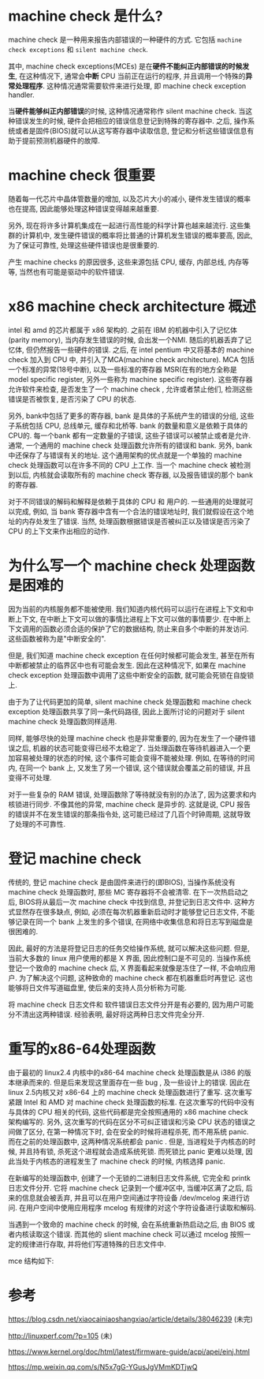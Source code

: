 
# machine check 是什么?

machine check 是一种用来报告内部错误的一种硬件的方式. 它包括 `machine check exceptions` 和 `silent machine check`. 

其中, machine check exceptions(MCEs) 是在**硬件不能纠正内部错误的时候发生**, 在这种情况下, 通常会**中断** CPU 当前正在运行的程序, 并且调用一个特殊的**异常处理程序**. 这种情况通常需要软件来进行处理, 即 machine check exception handler. 

当**硬件能够纠正内部错误**的时候, 这种情况通常称作 silent machine check. 当这种错误发生的时候, 硬件会把相应的错误信息登记到特殊的寄存器中. 之后, 操作系统或者是固件(BIOS)就可以从这写寄存器中读取信息, 登记和分析这些错误信息有助于提前预测机器硬件的故障. 

# machine check 很重要

随着每一代芯片中晶体管数量的增加, 以及芯片大小的减小, 硬件发生错误的概率也在提高, 因此能够处理这种错误变得越来越重要. 

另外, 现在将许多计算机集成在一起进行高性能的科学计算也越来越流行. 这些集群的计算机中, 发生硬件错误的概率将比普通的计算机发生错误的概率要高, 因此, 为了保证可靠性, 处理这些硬件错误也是很重要的. 

产生 machine checks 的原因很多, 这些来源包括 CPU,  缓存,  内部总线,  内存等等, 当然也有可能是驱动中的软件错误. 

# x86 machine check architecture 概述

intel 和 amd 的芯片都属于 x86 架构的. 之前在 IBM 的机器中引入了记忆体(parity memory), 当内存发生错误的时候, 会出发一个NMI. 随后的机器丢弃了记忆体, 但仍然报告一些硬件的错误. 之后, 在 intel pentium 中又将基本的 machine check 加入到 CPU 中, 并引入了MCA(machine check architecture). MCA 包括一个标准的异常(18号中断), 以及一些标准的寄存器 MSR(在有的地方全称是 model specific register, 另外一些称为 machine specific register). 这些寄存器允许软件来检查, 是否发生了一个 machine check , 允许或者禁止他们, 检测这些错误是否被恢复, 是否污染了 CPU 的状态. 

另外, bank中包括了更多的寄存器, bank 是具体的子系统产生的错误的分组, 这些子系统包括 CPU, 总线单元, 缓存和北桥等. bank 的数量和意义是依赖于具体的 CPU的. 每一个bank 都有一定数量的子错误, 这些子错误可以被禁止或者是允许. 通常, 一个通用的 machine check 处理函数允许所有的错误和 bank. 另外, bank 中还保存了与错误有关的地址. 这个通用架构的优点就是一个单独的 machine check 处理函数可以在许多不同的 CPU 上工作. 当一个 machine check 被检测到以后, 内核就会读取所有的 machine check 寄存器, 以及报告错误的那个 bank 的寄存器. 

对于不同错误的解码和解释是依赖于具体的 CPU 和 用户的. 一些通用的处理就可以完成, 例如, 当 bank 寄存器中含有一个合法的错误地址时, 我们就假设在这个地址的内存处发生了错误. 当然, 处理函数根据错误是否被纠正以及错误是否污染了 CPU 的上下文来作出相应的动作. 

# 为什么写一个 machine check 处理函数是困难的

因为当前的内核服务都不能被使用. 我们知道内核代码可以运行在进程上下文和中断上下文, 在中断上下文可以做的事情比进程上下文可以做的事情要少. 在中断上下文调用的函数必须合适的保护了它的数据结构, 防止来自多个中断的并发访问. 这些函数被称为是"中断安全的". 

但是, 我们知道 machine check exception 在任何时候都可能会发生, 甚至在所有中断都被禁止的临界区中也有可能会发生. 因此在这种情况下, 如果在 machine check exception 处理函数中调用了这些中断安全的函数, 就可能会死锁在自旋锁上. 

由于为了让代码更加的简单,  silent machine check 处理函数和 machine check exception 处理函数共享了同一条代码路径, 因此上面所讨论的问题对于 silent machine check 处理函数同样适用. 

同样, 能够尽快的处理 machine check 也是非常重要的, 因为在发生了一个硬件错误之后, 机器的状态可能变得已经不太稳定了. 当处理函数在等待机器进入一个更加容易被处理的状态的时候, 这个事件可能会变得不能被处理. 例如, 在等待的时间内, 在同一个 bank 上, 又发生了另一个错误, 这个错误就会覆盖之前的错误, 并且变得不可处理. 

对于一些复杂的 RAM 错误, 处理函数除了等待就没有别的办法了, 因为这要求和内核锁进行同步. 不像其他的异常, machine check 是异步的. 这就是说, CPU 报告的错误并不在发生错误的那条指令处, 这可能已经过了几百个时钟周期, 这就导致了处理的不可靠性. 

# 登记 machine check 

传统的, 登记 machine check 是由固件来进行的(即BIOS), 当操作系统没有 machine check 处理函数时, 那些 MC 寄存器将不会被清零. 在下一次热启动之后, BIOS将从最后一次 machine check 中找到信息, 并登记到日志文件中. 这种方式显然存在很多缺点, 例如, 必须在每次机器重新启动时才能够登记日志文件, 不能够记录在同一个 bank 上发生的多个错误, 在网络中收集信息和将日志写到磁盘是很困难的. 

因此, 最好的方法是将登记日志的任务交给操作系统, 就可以解决这些问题. 但是, 当前大多数的 linux 用户使用的都是 X 界面, 因此控制口是不可见的. 当操作系统登记一个致命的 machine check 后, X 界面看起来就像是冻住了一样, 不会响应用户. 为了解决这个问题, 这种致命的 machine check 都在机器重启时再登记. 这也能够将日文件写道磁盘里, 使后来的支持人员分析称为可能. 

将 machine check 日志文件和 软件错误日志文件分开是有必要的, 因为用户可能分不清出这两种错误. 经验表明, 最好将这两种日志文件完全分开. 

# 重写的x86-64处理函数

由于最初的 linux2.4 内核中的x86-64 machine check 处理函数是从 i386 的版本继承而来的. 但是后来发现这里面存在一些 bug , 及一些设计上的错误. 因此在 linux 2.5内核又对 x86-64 上的 machine check 处理函数进行了重写. 这次重写紧跟 Intel 和 AMD 对 machine check 处理函数的标准. 在这次重写的代码中没有与具体的 CPU 相关的代码, 这些代码都是完全按照通用的 x86 machine check 架构编写的. 另外, 这次重写的代码在区分不可纠正错误和污染 CPU 状态的错误之间做了区分, 在第一种情况下时, 会在安全的时候将进程杀死, 而不用系统 panic. 而在之前的处理函数中, 这两种情况系统都会 panic . 但是, 当进程处于内核态的时候, 并且持有锁, 杀死这个进程就会造成系统死锁. 而死锁比 panic 更难以处理, 因此当处于内核态的进程发生了 machine check 的时候, 内核选择 panic. 

在新编写的处理函数中, 创建了一个无锁的二进制日志文件系统, 它完全和 printk 日志文件分开. 它将 machine check 记录到一个缓冲区中, 当缓冲区满了之后, 后来的信息就会被丢弃, 并且可以在用户空间通过字符设备 /dev/mcelog 来进行访问. 在用户空间中使用应用程序 mcelog 有规律的对这个字符设备进行读取和解码. 

当遇到一个致命的 machine check 的时候, 会在系统重新热启动之后, 由 BIOS 或者内核读取这个错误. 而其他的 slient machine check 可以通过 mcelog 按照一定的规律进行存取, 并将他们写道特殊的日志文件中. 

mce 结构如下: 


# 参考

https://blog.csdn.net/xiaocainiaoshangxiao/article/details/38046239 (未完)

http://linuxperf.com/?p=105 (未)

https://www.kernel.org/doc/html/latest/firmware-guide/acpi/apei/einj.html

https://mp.weixin.qq.com/s/N5x7gG-YGusJgVMmKDTjwQ

